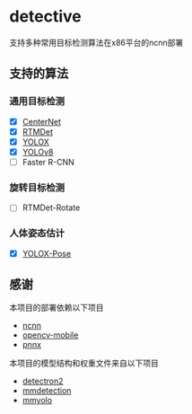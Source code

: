 # detective

支持多种常用目标检测算法在x86平台的ncnn部署

## 支持的算法

### **通用目标检测**

- [X] [CenterNet](centernet)
- [X] [RTMDet](rtmdet)
- [X] [YOLOX](yolox)
- [X] [YOLOv8](yolov8)
- [ ] Faster R-CNN

### **旋转目标检测**
- [ ] RTMDet-Rotate

### **人体姿态估计**
- [X] [YOLOX-Pose](yolox-pose)

## 感谢

本项目的部署依赖以下项目

+ [ncnn](https://github.com/Tencent/ncnn)
+ [opencv-mobile](https://github.com/nihui/opencv-mobile)
+ [pnnx](https://github.com/pnnx/pnnx)

本项目的模型结构和权重文件来自以下项目

+ [detectron2](https://github.com/facebookresearch/detectron2)
+ [mmdetection](https://github.com/open-mmlab/mmdetection)
+ [mmyolo](https://github.com/open-mmlab/mmyolo)

